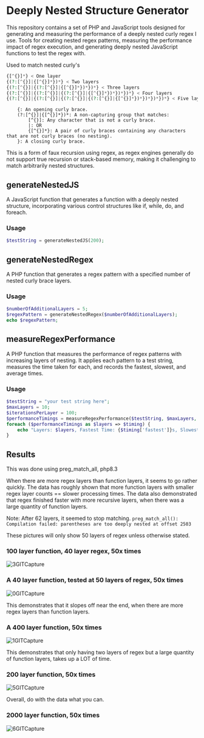 # Deeply Nested Structure Generator

This repository contains a set of PHP and JavaScript tools designed for generating and measuring the performance of a deeply nested curly regex I use. Tools for creating nested regex patterns, measuring the performance impact of regex execution, and generating deeply nested JavaScript functions to test the regex with.

Used to match nested curly's
```php
{[^{}]*} < One layer
{(?:[^{}]|{[^{}]*})*} < Two layers
{(?:[^{}]|{(?:[^{}]|{[^{}]*})*})*} < Three layers
{(?:[^{}]|{(?:[^{}]|{(?:[^{}]|{[^{}]*})*})*})*} < Four layers
{(?:[^{}]|{(?:[^{}]|{(?:[^{}]|{(?:[^{}]|{[^{}]*})*})*})*})*} < Five layers
```
```
    {: An opening curly brace.
    (?:[^{}]|{[^{}]*})*: A non-capturing group that matches:
        [^{}]: Any character that is not a curly brace.
        |: OR
        {[^{}]*}: A pair of curly braces containing any characters that are not curly braces (no nesting).
    }: A closing curly brace.
```
This is a form of faux recursion using regex, as regex engines generally do not support true recursion or stack-based memory, making it challenging to match arbitrarily nested structures.

## generateNestedJS

A JavaScript function that generates a function with a deeply nested structure, incorporating various control structures like if, while, do, and foreach.

### Usage 
```php
$testString = generateNestedJS(200);
```

## generateNestedRegex

A PHP function that generates a regex pattern with a specified number of nested curly brace layers.

### Usage

```php
$numberOfAdditionalLayers = 5;
$regexPattern = generateNestedRegex($numberOfAdditionalLayers);
echo $regexPattern;
```

## measureRegexPerformance

A PHP function that measures the performance of regex patterns with increasing layers of nesting. It applies each pattern to a test string, measures the time taken for each, and records the fastest, slowest, and average times.

### Usage
```php
$testString = "your test string here";
$maxLayers = 10;
$iterationsPerLayer = 100;
$performanceTimings = measureRegexPerformance($testString, $maxLayers, $iterationsPerLayer);
foreach ($performanceTimings as $layers => $timing) {
    echo "Layers: $layers, Fastest Time: {$timing['fastest']}s, Slowest Time: {$timing['slowest']}s, Average Time: {$timing['average']}s\n";
}

```

## Results

This was done using preg_match_all, php8.3

When there are more regex layers than function layers, it seems to go rather quickly.
The data has roughly shown that more function layers with smaller regex layer counts == slower processing times.
The data also demonstrated that regex finished faster with more recursive layers, when there was a large quantity of function layers.

Note: After 62 layers, it seemed to stop matching.
`preg_match_all(): Compilation failed: parentheses are too deeply nested at offset 2503`

These pictures will only show 50 layers of regex unless otherwise stated.

### 100 layer function, 40 layer regex, 50x times
![3GITCapture](https://github.com/dehlirious/regexFun/assets/25449483/00790b21-6db3-4dd1-a15c-845d19d5f664)


### A 40 layer function, tested at 50 layers of regex, 50x times
![0GITCapture](https://github.com/dehlirious/regexFun/assets/25449483/b2060ffd-d82c-4f72-860b-eb39769fd736)


This demonstrates that it slopes off near the end, when there are more regex layers than function layers.

### A 400 layer function, 50x times
![1GITCapture](https://github.com/dehlirious/regexFun/assets/25449483/54150cd3-1e6d-47ea-b042-a5a0c17814f4)


This demonstrates that only having two layers of regex but a large quantity of function layers, takes up a LOT of time.

### 200 layer function, 50x times
![5GITCapture](https://github.com/dehlirious/regexFun/assets/25449483/fcbb5d3e-f04f-4b25-a442-cfd3a9a2459c)

Overall, do with the data what you can. 

### 2000 layer function, 50x times
![6GITCapture](https://github.com/dehlirious/regexFun/assets/25449483/abbb31ed-37a7-4491-b2a6-cefa9889169f)
